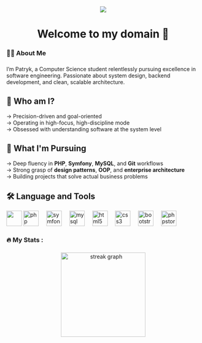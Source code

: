 <div align="center">
  <img src="https://visitor-badge.laobi.icu/badge?page_id=patmat511.patmat511&"  />
</div>

###

<h1 align="center">Welcome to my domain 👋</h1>

###

<h3 align="left">👩‍💻  About Me</h3>

###

<p align="left">
  I’m Patryk, a Computer Science student relentlessly pursuing excellence in software engineering. Passionate about system design, backend development, and clean, scalable architecture.
</p>

<h2 align="left">🧠 Who am I?</h2>

<p align="left">
→ Precision-driven and goal-oriented<br>
→ Operating in high-focus, high-discipline mode<br>
→ Obsessed with understanding software at the system level
</p>

<h2 align="left">🎯 What I'm Pursuing</h2>

<p align="left">
→ Deep fluency in <strong>PHP</strong>, <strong>Symfony</strong>, <strong>MySQL</strong>, and <strong>Git</strong> workflows<br>
→ Strong grasp of <strong>design patterns</strong>, <strong>OOP</strong>, and <strong>enterprise architecture</strong><br>
→ Building projects that solve actual business problems
</p>

<h2 align="left">🛠 Language and Tools</h2>

<p align="left">
  <img src="https://cdn.jsdelivr.net/gh/devicons/devicon/icons/csharp/csharp-original.svg" width="40


<div align="left">
  <img src="https://cdn.jsdelivr.net/gh/devicons/devicon/icons/php/php-original.svg" height="40" alt="php logo"  />
  <img width="12" />
  <img src="https://cdn.jsdelivr.net/gh/devicons/devicon/icons/symfony/symfony-original.svg" height="40" alt="symfony logo"  />
  <img width="12" />
  <img src="https://cdn.jsdelivr.net/gh/devicons/devicon/icons/mysql/mysql-original.svg" height="40" alt="mysql logo"  />
  <img width="12" />
  <img src="https://cdn.jsdelivr.net/gh/devicons/devicon/icons/html5/html5-original.svg" height="40" alt="html5 logo"  />
  <img width="12" />
  <img src="https://cdn.jsdelivr.net/gh/devicons/devicon/icons/css3/css3-original.svg" height="40" alt="css3 logo"  />
  <img width="12" />
  <img src="https://cdn.jsdelivr.net/gh/devicons/devicon/icons/bootstrap/bootstrap-original.svg" height="40" alt="bootstrap logo"  />
  <img width="12" />
  <img src="https://cdn.jsdelivr.net/gh/devicons/devicon/icons/phpstorm/phpstorm-original.svg" height="40" alt="phpstorm logo"  />
</div>

###

<h3 align="left">🔥   My Stats :</h3>

###

<div align="center">
  <img src="https://streak-stats.demolab.com?user=patmat511&locale=en&mode=daily&theme=dark&hide_border=false&border_radius=5&order=3" height="220" alt="streak graph"  />
</div>

###
